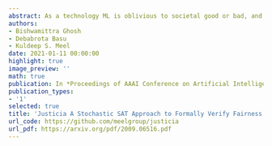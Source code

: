 ```yaml
---
abstract: As a technology ML is oblivious to societal good or bad, and thus, the field of fair machine learning has stepped up to propose multiple mathematical definitions, algorithms, and systems to ensure different notions of fairness in ML applications. Given the multitude of propositions, it has become imperative to formally verify the fairness metrics satisfied by different algorithms on different datasets. In this paper, we propose a stochastic satisfiability (SSAT) framework, Justicia, that formally verifies different fairness measures of supervised learning algorithms with respect to the underlying data distribution. We instantiate Justicia on multiple classification and bias mitigation algorithms, and datasets to verify different fairness metrics, such as disparate impact, statistical parity, and equalized odds. Justicia is scalable, accurate, and operates on non-Boolean and compound sensitive attributes unlike existing distribution-based verifiers, such as FairSquare and VeriFair. Being distribution-based by design, Justicia is more robust than the verifiers, such as AIF360, that operate on specific test samples. We also theoretically bound the finite-sample error of the verified fairness measure.
authors:
- Bishwamittra Ghosh
- Debabrota Basu
- Kuldeep S. Meel
date: 2021-01-11 00:00:00
highlight: true
image_preview: ''
math: true
publication: In *Proceedings of AAAI Conference on Artificial Intelligence (AAAI)*
publication_types:
- '1'
selected: true
title: 'Justicia A Stochastic SAT Approach to Formally Verify Fairness'
url_code: https://github.com/meelgroup/justicia
url_pdf: https://arxiv.org/pdf/2009.06516.pdf
---
```


